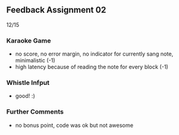 ## Feedback Assignment 02

12/15

### Karaoke Game

- no score, no error margin, no indicator for currently sang note, minimalistic (-1)
- high latency because of reading the note for every block (-1)

### Whistle Infput

- good! :)

### Further Comments

- no bonus point, code was ok but not awesome
